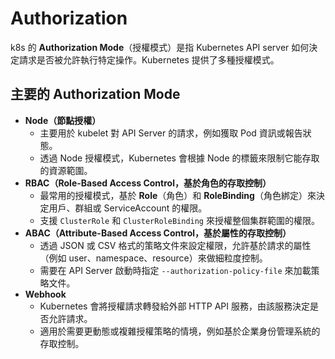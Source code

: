 # Authorization

k8s 的 **Authorization Mode**（授權模式）是指 Kubernetes API server 如何決定請求是否被允許執行特定操作。Kubernetes 提供了多種授權模式。

## 主要的 Authorization Mode

- **Node（節點授權）**
    - 主要用於 kubelet 對 API Server 的請求，例如獲取 Pod 資訊或報告狀態。
    - 透過 Node 授權模式，Kubernetes 會根據 Node 的標籤來限制它能存取的資源範圍。
- **RBAC（Role-Based Access Control，基於角色的存取控制）**
    - 最常用的授權模式，基於 **Role**（角色）和 **RoleBinding**（角色綁定）來決定用戶、群組或 ServiceAccount 的權限。
    - 支援 `ClusterRole` 和 `ClusterRoleBinding` 來授權整個集群範圍的權限。
- **ABAC（Attribute-Based Access Control，基於屬性的存取控制）**
    - 透過 JSON 或 CSV 格式的策略文件來設定權限，允許基於請求的屬性（例如 user、namespace、resource）來做細粒度控制。
    - 需要在 API Server 啟動時指定 `--authorization-policy-file` 來加載策略文件。
- **Webhook**
    - Kubernetes 會將授權請求轉發給外部 HTTP API 服務，由該服務決定是否允許請求。
    - 適用於需要更動態或複雜授權策略的情境，例如基於企業身份管理系統的存取控制。
